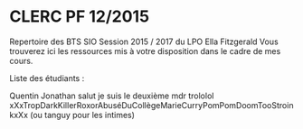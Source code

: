 # CLERC PF 12/2015
Repertoire des BTS SIO Session 2015 / 2017 du LPO Ella Fitzgerald
Vous trouverez ici les ressources mis à votre disposition dans le cadre de mes cours.

Liste des étudiants :

Quentin
Jonathan salut je suis le deuxième mdr trololol
xXxTropDarkKillerRoxorAbuséDuCollègeMarieCurryPomPomDoomTooStroinkxXx (ou tanguy pour les intimes)

